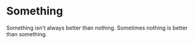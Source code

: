 # Something

Something isn't always better than nothing. Sometimes nothing is better than something.
